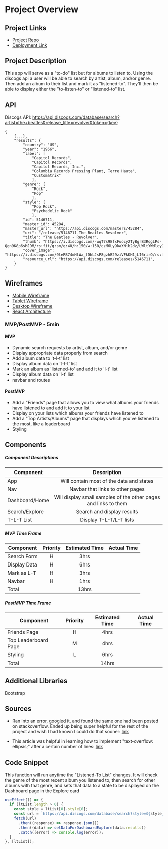 # Project Overview

## Project Links

- [Project Repo](https://github.com/austincesear123/project-2-react-app)
- [Deployment Link](https://austincesear123.github.io/project-2-react-app/)

## Project Description

This app will serve as a "to-do" list but for albums to listen to. Using the discogs api a user will be able to search by artist, album, and/or genre. Then add an album to their list and mark it as "listened-to". They'll then be able to display either the "to-listen-to" or "listened-to" list.

## API

Discogs API:
https://api.discogs.com/database/search?artist=the+beatles&release_title=revolver&token={key}

```
{
    {...},
    "results": {
        "country": "US",
        "year": "1966",
        "label": [
            "Capitol Records",
            "Capitol Records",
            "Capitol Records, Inc.",
            "Columbia Records Pressing Plant, Terre Haute",
            "Customatrix"
            ],
        "genre": [
            "Rock",
            "Pop"
            ],
        "style": [
            "Pop Rock",
            "Psychedelic Rock"
            ],
        "id": 5146711,
        "master_id": 45284,
        "master_url": "https://api.discogs.com/masters/45284",
        "uri": "/release/5146711-The-Beatles-Revolver",
        "title": "The Beatles - Revolver",
        "thumb": "https://i.discogs.com/-wqT7s9EfxFuocy2TyBgrB3RqgLPs-Qgn9K8p6sMJDM/rs:fit/g:sm/q:40/h:150/w:150/czM6Ly9kaXNjb2dz/LWltYWdlcy9SLTUx/NDY3MTEtMTM5MTQ3/OTg1MS0xNjExLmpw/ZWc.jpeg",
        "cover_image": "https://i.discogs.com/9teRB74mHlWa_fDhLJsP8gzhB29ziVFkKH1jLI6rirQ/rs:fit/g:sm/q:90/h:595/w:600/czM6Ly9kaXNjb2dz/LWltYWdlcy9SLTUx/NDY3MTEtMTM5MTQ3/OTg1MS0xNjExLmpw/ZWc.jpeg",
        "resource_url": "https://api.discogs.com/releases/5146711",
    }
}
```

## Wireframes

- [Mobile Wireframe](https://res.cloudinary.com/djqfsbgaf/image/upload/v1644615595/sei%20project-2-react-app/Mobile_Wireframe_vwhxg1.png)
- [Tablet Wireframe](https://res.cloudinary.com/djqfsbgaf/image/upload/v1644615595/sei%20project-2-react-app/Tablet_Wireframe_wa8fc3.png)
- [Desktop Wireframe](https://res.cloudinary.com/djqfsbgaf/image/upload/v1644615595/sei%20project-2-react-app/Desktop_Wireframe_dpnjbt.png)
- [React Architecture](https://res.cloudinary.com/djqfsbgaf/image/upload/v1644618445/sei%20project-2-react-app/D0b97c0f5936abc116a88e7117a7c8fe9_heopqs.png)

### MVP/PostMVP - 5min

#### MVP

- Dynamic search requests by artist, album, and/or genre
- Display appropriate data properly from search
- Add album data to 't-l-t' list
- Display album data on 't-l-t' list
- Mark an album as 'listened-to' and add it to 'l-t' list
- Display album data on 'l-t' list
- navbar and routes

#### PostMVP

- Add a "Friends" page that allows you to view what albums your friends have listened to and add it to your list
- Display on your lists which albums your friends have listened to
- Add a "Top Artists/Albums" page that displays which you've listened to the most, like a leaderboard
- Styling

## Components

##### Component Descriptions

| Component      |                           Description                           |
| -------------- | :-------------------------------------------------------------: |
| App            |            Will contain most of the data and states             |
| Nav            |                Navbar that links to other pages                 |
| Dashboard/Home | Will display small samples of the other pages and links to them |
| Search/Explore |                   Search and display results                    |
| T-L-T List     |                     Display T-L-T/L-T lists                     |

##### MVP Time Frame

| Component    | Priority | Estimated Time | Actual Time |
| ------------ | :------: | :------------: | :---------: |
| Search Form  |    H     |      3hrs      |             |
| Display Data |    H     |      6hrs      |             |
| Mark as L-T  |    H     |      3hrs      |             |
| Navbar       |    H     |      1hrs      |             |
| Total        |          |     13hrs      |             |

##### PostMVP Time Frame

| Component            | Priority | Estimated Time | Actual Time |
| -------------------- | :------: | :------------: | :---------: |
| Friends Page         |    H     |      4hrs      |             |
| Top Leaderboard Page |    M     |      4hrs      |             |
| Styling              |    L     |      6hrs      |             |
| Total                |          |     14hrs      |             |

## Additional Libraries

Bootstrap

## Sources

- Ran into an error, googled it, and found the same one had been posted on stackoverflow. Ended up being super helpful for the rest of the project and wish I had known I could do that sooner: [link](https://stackoverflow.com/a/70009224)

- This article was helpful in learning how to implement "text-overflow: ellipsis;" after a certain number of lines: [link](https://nikitahl.com/pure-css-truncate-text#2-truncating-text)

## Code Snippet

This function will run anytime the "Listened-To List" changes. It will check the genre of the most recent album you listened to, then search for other albums with that genre, and sets that data to a state to be displayed on the Dashboard page in the Explore card

```js
useEffect(() => {
  if (ltList.length > 0) {
    const style = ltList[0].style[0];
    const url = `https://api.discogs.com/database/search?style=${style}&per_page=5&token=${discogsToken}`;
    fetch(url)
      .then((response) => response.json())
      .then((data) => setDataForDashboardExplore(data.results))
      .catch((error) => console.log(error));
  }
}, [ltList]);
```
